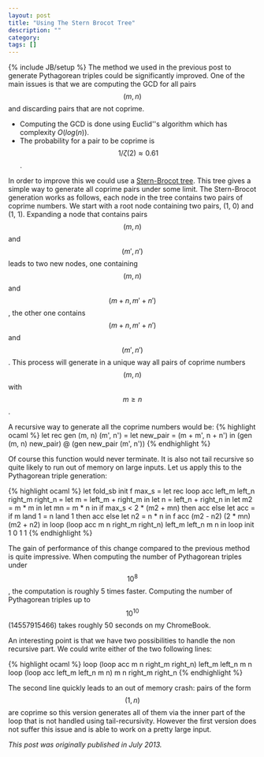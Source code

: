```yaml
---
layout: post
title: "Using The Stern Brocot Tree"
description: ""
category: 
tags: []
---
```

{% include JB/setup %}
The method we used in the previous post to generate Pythagorean triples could be significantly improved. One of the main issues is that we are computing the GCD for all pairs $$(m, n)$$ and discarding pairs that are not coprime.

* Computing the GCD is done using Euclid''s algorithm which has complexity $O(log(n))$.
* The probability for a pair to be coprime is $$1/\zeta(2) \approx 0.61$$.

In order to improve this we could use a [Stern-Brocot tree](http://en.wikipedia.org/wiki/Stern-Brocot_tree). This tree gives a simple way to generate all coprime pairs under some limit. The Stern-Brocot generation works as follows, each node in the tree contains two pairs of coprime numbers. We start with a root node containing two pairs, (1, 0) and (1, 1). Expanding a node that contains pairs $$(m, n)$$ and $$(m', n')$$ leads to two new nodes, one containing $$(m, n)$$ and $$(m+n, m'+n')$$, the other one contains $$(m+n, m'+n')$$ and $$(m', n')$$. This process will generate in a unique way all pairs of coprime numbers $$(m, n)$$ with $$m \geq n$$.

A recursive way to generate all the coprime numbers would be:
{% highlight ocaml %}
let rec gen (m, n) (m', n') =
  let new_pair = (m + m', n + n') in
  (gen (m, n) new_pair) @ (gen new_pair (m', n'))
{% endhighlight %}

Of course this function would never terminate. It is also not tail recursive so quite likely to run out of memory on large inputs. Let us apply this to the Pythagorean triple generation:

{% highlight ocaml %}
let fold_sb init f max_s =
  let rec loop acc left_m left_n right_m right_n =
    let m = left_m + right_m in
    let n = left_n + right_n in
    let m2 = m * m in
    let mn = m * n in
    if max_s < 2 * (m2 + mn) then acc
    else
      let acc =
        if m land 1 = n land 1 then acc
        else
          let n2 = n * n in
          f acc (m2 - n2) (2 * mn) (m2 + n2)
      in
      loop (loop acc m n right_m right_n) left_m left_n m n
  in
  loop init 1 0 1 1
{% endhighlight %}

The gain of performance of this change compared to the previous method is quite impressive. When computing the number of Pythagorean triples under $$10^8$$, the computation is roughly 5 times faster. Computing the number of Pythagorean triples up to $$10^{10}$$ (14557915466) takes roughly 50 seconds on my ChromeBook.

An interesting point is that we have two possibilities to handle the non recursive part. We could write either of the two following lines:

{% highlight ocaml %}
loop (loop acc m n right_m right_n) left_m left_n m n
loop (loop acc left_m left_n m n) m n right_m right_n
{% endhighlight %}

The second line quickly leads to an out of memory crash: pairs of the form $$(1, n)$$ are coprime so this version generates all of them via the inner part of the loop that is not handled using tail-recursivity. However the first version does not suffer this issue and is able to work on a pretty large input.

*This post was originally published in July 2013.*
